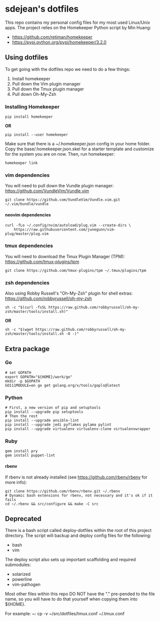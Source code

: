 sdejean's dotfiles
==================
This repo contains my personal config files for my most used Linux/Unix apps.
The project relies on the Homekeeper Python script by Min Huang:
 - https://github.com/retiman/homekeeper
 - https://pypi.python.org/pypi/homekeeper/3.2.0

## Using dotfiles

To get going with the dotfiles repo we need to do a few things:
1. Install homekeeper
2. Pull down the Vim plugin manager
3. Pull down the Tmux plugin manager
4. Pull down Oh-My-Zsh

### Installing Homekeeper

```
pip install homekeeper
```
**OR**
```
pip install --user homekeeper
```

Make sure that there is a ~/.homekeeper.json config in your home folder. Copy
the base/.homekeeper.json.skel for a starter template and customize for the 
system you are on now. Then, run homekeeper:

```
homekeeper link
```

### vim dependencies

You will need to pull down the Vundle plugin manager:
https://github.com/VundleVim/Vundle.vim

```
git clone https://github.com/VundleVim/Vundle.vim.git ~/.vim/bundle/vundle
```

#### neovim dependencies

```
curl -fLo ~/.config/nvim/autoload/plug.vim --create-dirs \
    https://raw.githubusercontent.com/junegunn/vim-plug/master/plug.vim
```

### tmux dependencies

You will need to download the Tmux Plugin Manager (TPM):
https://github.com/tmux-plugins/tpm

```
git clone https://github.com/tmux-plugins/tpm ~/.tmux/plugins/tpm
```

### zsh dependencies

Also using Robby Russell's "Oh-My-Zsh" plugin for shell extras:
https://github.com/robbyrussell/oh-my-zsh

```
sh -c "$(curl -fsSL https://raw.github.com/robbyrussell/oh-my-zsh/master/tools/install.sh)"
```
**OR**
```
sh -c "$(wget https://raw.github.com/robbyrussell/oh-my-zsh/master/tools/install.sh -O -)"
```

## Extra package

### Go

```
# set GOPATH
export GOPATH="${HOME}/work/go"
mkdir -p $GOPATH
GO111MODULE=on go get golang.org/x/tools/gopls@latest
```

### Python

```
# First, a new version of pip and setuptools
pip install --upgrade pip setuptools
# Then the rest
pip install --upgrade ansible-lint
pip install --upgrade jedi pyflakes pylama pylint
pip install --upgrade virtualenv virtualenv-clone virtualenvwrapper
```

### Ruby

```
gem install pry
gem install puppet-lint
```

#### rbenv

If rbenv is not already installed (see https://github.com/rbenv/rbenv for more
info):
```
git clone https://github.com/rbenv/rbenv.git ~/.rbenv
# Dynamic bash extensions for rbenv, not necessary and it's ok if it fails
cd ~/.rbenv && src/configure && make -C src
```

## Deprecated

There is a bash script called deploy-dotfiles within the root of this project
directory.  The script will backup and deploy config files for the following:
* bash
* vim

The deploy script also sets up important scaffolding and required submodules:
* solarized
* powerline
* vim-pathogen

Most other files within this repo DO NOT have the "." pre-pended to the file
name, so you will have to do that yourself when copying them into ${HOME}.

For example:
    ~: cp -v ~/src/dotfiles/tmux.conf ~/.tmux.conf

